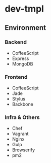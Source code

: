 # dev-tmpl

## Environment
### Backend
* CoffeeScript
* Express
* MongoDB

### Frontend
* CoffeeScript
* Jade
* Stylus
* Backbone

### Infra & Others
* Chef
* Vagrant
* Nginx
* Gulp
* Browserify
* pm2